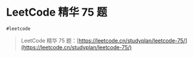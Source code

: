 
# LeetCode 精华 75 题

`#leetcode` 

>  LeetCode 精华 75 题：[https://leetcode.cn/studyplan/leetcode-75/](https://leetcode.cn/studyplan/leetcode-75/)

